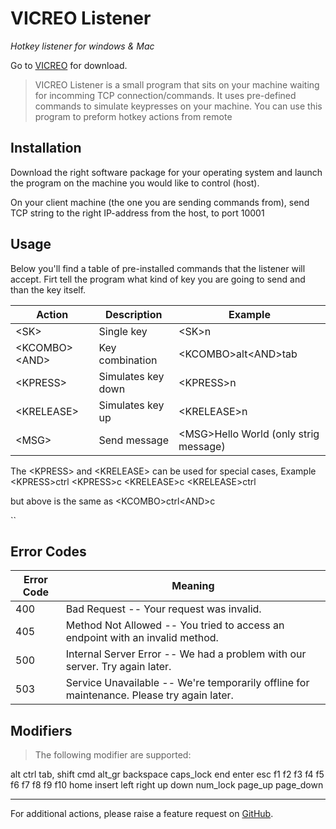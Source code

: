 # VICREO Listener

*Hotkey listener for windows & Mac*

Go to [VICREO](http://vicreo.eu/listener/) for download.

>  VICREO Listener is a small program that sits on your machine waiting for incomming TCP connection/commands. It uses pre-defined commands to simulate keypresses on your machine. You can use this program to preform hotkey actions from remote

## Installation

Download the right software package for your operating system and launch the program on the machine you would like to control (host).

On your client machine (the one you are sending commands from), send TCP string to the right IP-address from the host, to port 10001

## Usage

Below you'll find a table of pre-installed commands that the listener will accept. Firt tell the program what kind of key you are going to send and than the key itself.

| Action					| Description									| Example								|
| --------------- | --------------------------- |-----------------------|
| &lt;SK&gt;						| Single key									|&lt;SK&gt;n  								|
| &lt;KCOMBO&gt;	&lt;AND&gt;	| Key combination							|&lt;KCOMBO&gt;alt&lt;AND&gt;tab  	|
| &lt;KPRESS&gt;				| Simulates key down					|&lt;KPRESS&gt;n					  	|
| &lt;KRELEASE&gt;			| Simulates key up						|&lt;KRELEASE&gt;n				  	|
| &lt;MSG&gt;						| Send message								|&lt;MSG&gt;Hello World (only strig message)		|

The &lt;KPRESS&gt; and &lt;KRELEASE&gt; can be used for special cases, Example
&lt;KPRESS&gt;ctrl
&lt;KPRESS&gt;c
&lt;KRELEASE&gt;c
&lt;KRELEASE&gt;ctrl

but above is the same as &lt;KCOMBO&gt;ctrl&lt;AND&gt;c

``

## Error Codes

| Error Code | Meaning                                                      |
| ---------- | ------------------------------------------------------------ |
| 400        | Bad Request -- Your request was invalid.                     |
| 405        | Method Not Allowed -- You tried to access an endpoint with an invalid method. |
| 500        | Internal Server Error -- We had a problem with our server. Try again later. |
| 503        | Service Unavailable -- We're temporarily offline for maintenance. Please try again later. |

## Modifiers ##

>The following modifier are supported:

alt
ctrl
tab,
shift
cmd
alt_gr
backspace
caps_lock
end
enter
esc
f1
f2
f3
f4
f5
f6
f7
f8
f9
f10
home
insert
left
right
up
down
num_lock
page_up
page_down

----

For additional actions, please raise a feature request on [GitHub](https://github.com/jeffreydavidsz/VICREO-Listener/).
